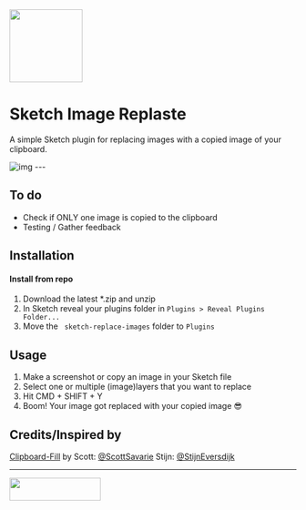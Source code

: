 <img height="128" width="128" src="https://github.com/mheesakkers/sketch-image-replaste/blob/master/Image%20Replaste.sketchplugin/Contents/Resources/icon-large.png">

# Sketch Image Replaste

A simple Sketch plugin for replacing images with a copied image of your clipboard.

<img src="http://misha.studio/image-replaste/screencast-sketch-image-replaste.gif" alt="img" style="max-width:100%;">
---

## To do

- Check if ONLY one image is copied to the clipboard
- Testing / Gather feedback

## Installation

#### Install from repo

1. Download the latest *.zip and unzip
2. In Sketch reveal your plugins folder in ```Plugins > Reveal Plugins Folder...```
3. Move the ``` sketch-replace-images``` folder to ```Plugins```

## Usage

1. Make a screenshot or copy an image in your Sketch file
2. Select one or multiple (image)layers that you want to replace
3. Hit CMD + SHIFT + Y
4. Boom! Your image got replaced with your copied image 😎

## Credits/Inspired by

[Clipboard-Fill](https://github.com/ScottSavarie/Clipboard-Fill) by Scott: [@ScottSavarie](https://www.twitter.com/scottsavarie)
Stijn: [@StijnEversdijk](https://www.twitter.com/StijnEversdijk)

---

<a href="http://bit.ly/SketchRunnerWebsite"><img height="40" width="160" src="http://sketchrunner.com/img/badge_blue.png"></a>
